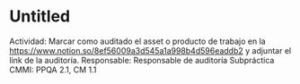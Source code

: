 # Untitled

Actividad: Marcar como auditado el asset o producto de trabajo en la https://www.notion.so/8ef56009a3d545a1a998b4d596eaddb2 y adjuntar el link de la auditoría.
Responsable: Responsable de auditoría
Subpráctica CMMI: PPQA 2.1, CM 1.1
